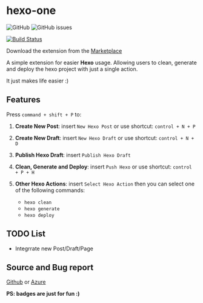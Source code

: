# hexo-one

![GitHub](https://img.shields.io/github/license/Meowcolm024/hexo-one)
![GitHub issues](https://img.shields.io/github/issues/Meowcolm024/hexo-one)

[![Build Status](https://meowcolm024.visualstudio.com/VSCode%20Extension/_apis/build/status/hexo-one?branchName=master)](https://meowcolm024.visualstudio.com/VSCode%20Extension/_build/latest?definitionId=2&branchName=master)

Download the extension from the [Marketplace](https://marketplace.visualstudio.com/items?itemName=Meowcolm024.hexo-one)

A simple extension for easier __Hexo__ usage. Allowing users to
 clean, generate and deploy the hexo project with just a single action.

It just makes life easier :)

## Features

Press ```command + shift + P``` to:

1. __Create New Post__: insert ```New Hexo Post``` or use shortcut: ```control + N + P```

2. __Create New Draft__: insert ```New Hexo Draft``` or use shortcut: ```control + N + D```

3. __Publish Hexo Draft__: insert ```Publish Hexo Draft```

4. __Clean, Generate and Deploy__: insert ```Push Hexo``` or use shortcut: ```control + P + H```

5. __Other Hexo Actions__: insert ```Select Hexo Action``` then you can select one of the following commands:
   - `hexo clean`
   - `hexo generate`
   - `hexo deploy`

<!--
1. __Create New Post__: Press ```command + shift + P``` then instert ```New Hexo Post``` or simply using short cut ```control + N + P```. Then a prompt would show up and just type the title of post.

2. __Create New Draft__: Press ```command + shift + P``` then instert ```New Hexo Draft``` or use short cut ```control + N + D```. Then type the title of draft.

3. __Clean, Generate and Deploy your Hexo__: Press ```command + shift + P``` then instert ```Push Hexo``` or use short cut ```control + P + H```.
-->

## TODO List

* Integrrate new Post/Draft/Page

## Source and Bug report

[Github](https://github.com/Meowcolm024/hexo-one) or [Azure](https://meowcolm024.visualstudio.com/VSCode%20Extension/_git/hexo-one)

**PS: badges are just for fun :)**
